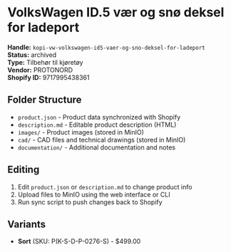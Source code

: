 # VolksWagen ID.5 vær og snø deksel for ladeport

**Handle:** `kopi-vw-volkswagen-id5-vaer-og-sno-deksel-for-ladeport`  
**Status:** archived  
**Type:** Tilbehør til kjøretøy  
**Vendor:** PROTONORD  
**Shopify ID:** 9717995438361  

## Folder Structure

- `product.json` - Product data synchronized with Shopify
- `description.md` - Editable product description (HTML)
- `images/` - Product images (stored in MinIO)
- `cad/` - CAD files and technical drawings (stored in MinIO)
- `documentation/` - Additional documentation and notes

## Editing

1. Edit `product.json` or `description.md` to change product info
2. Upload files to MinIO using the web interface or CLI
3. Run sync script to push changes back to Shopify

## Variants

- **Sort** (SKU: P(K-S-D-P-0276-S) - $499.00
